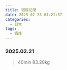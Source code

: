 ```yaml
---
title: 锻炼记录
date: 2025-02-23 01:21:57
categories:
  - 日常
tags:
  - 锻炼
---
```


### 2025.02.21
> 40min 83.20kg